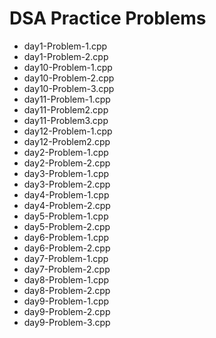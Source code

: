 # DSA Practice Problems

- day1-Problem-1.cpp
- day1-Problem-2.cpp
- day10-Problem-1.cpp
- day10-Problem-2.cpp
- day10-Problem-3.cpp
- day11-Problem-1.cpp
- day11-Problem2.cpp
- day11-Problem3.cpp
- day12-Problem-1.cpp
- day12-Problem2.cpp
- day2-Problem-1.cpp
- day2-Problem-2.cpp
- day3-Problem-1.cpp
- day3-Problem-2.cpp
- day4-Problem-1.cpp
- day4-Problem-2.cpp
- day5-Problem-1.cpp
- day5-Problem-2.cpp
- day6-Problem-1.cpp
- day6-Problem-2.cpp
- day7-Problem-1.cpp
- day7-Problem-2.cpp
- day8-Problem-1.cpp
- day8-Problem-2.cpp
- day9-Problem-1.cpp
- day9-Problem-2.cpp
- day9-Problem-3.cpp
